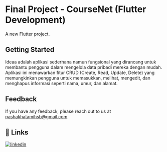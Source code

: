 # Final Project - CourseNet (Flutter Development)

A new Flutter project.

## Getting Started

Ideaa adalah aplikasi sederhana namun fungsional yang dirancang untuk membantu pengguna dalam mengelola data pribadi mereka dengan mudah. Aplikasi ini menawarkan fitur CRUD (Create, Read, Update, Delete) yang memungkinkan pengguna untuk memasukkan, melihat, mengedit, dan menghapus informasi seperti nama, umur, dan alamat.

## Feedback

If you have any feedback, please reach out to us at <pashakhatamihsb@gmail.com>

## 🔗 Links

[![linkedin](https://img.shields.io/badge/linkedin-0A66C2?style=for-the-badge&logo=linkedin&logoColor=white)](https://www.linkedin.com/in/pashakhatamihsb/)


